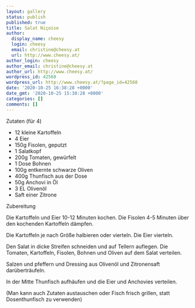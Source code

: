 ```yaml
---
layout: gallery
status: publish
published: true
title: Salat Niçoise
author:
  display_name: cheesy
  login: cheesy
  email: christine@cheesy.at
  url: http://www.cheesy.at/
author_login: cheesy
author_email: christine@cheesy.at
author_url: http://www.cheesy.at/
wordpress_id: 42568
wordpress_url: http://www.cheesy.at/?page_id=42568
date: '2020-10-25 16:38:28 +0000'
date_gmt: '2020-10-25 15:38:28 +0000'
categories: []
comments: []
---
```

<!-- wp:paragraph -->
Zutaten (für 4)
<!-- /wp:paragraph -->
<!-- wp:list -->
- 12 kleine Kartoffeln
- 4 Eier
- 150g Fisolen, geputzt
- 1 Salatkopf
- 200g Tomaten, gewürfelt
- 1 Dose Bohnen
- 100g entkernte schwarze Oliven
- 400g Thunfisch aus der Dose
- 50g Anchovi in Öl
- 3 EL Olivenöl
- Saft einer Zitrone
<!-- /wp:list -->
<!-- wp:paragraph -->
Zubereitung
<!-- /wp:paragraph -->
<!-- wp:paragraph -->
Die Kartoffeln und Eier 10-12 Minuten kochen. Die Fisolen 4-5 Minuten über den kochenden Kartoffeln dämpfen.
<!-- /wp:paragraph -->
<!-- wp:paragraph -->
Die Kartoffeln je nach Größe halbieren oder vierteln. Die Eier vierteln.
<!-- /wp:paragraph -->
<!-- wp:paragraph -->
Den Salat in dicke Streifen schneiden und auf Tellern auflegen. Die Tomaten, Kartoffeln, Fisolen, Bohnen und Oliven auf dem Salat verteilen.
<!-- /wp:paragraph -->
<!-- wp:paragraph -->
Salzen und pfeffern und Dressing aus Olivenöl und Zitronensaft darüberträufeln.
<!-- /wp:paragraph -->
<!-- wp:paragraph -->
In der Mitte Thunfisch aufhäufen und die Eier und Anchovies verteilen.
<!-- /wp:paragraph -->
<!-- wp:paragraph -->
(Man kann auch Zutaten austauschen oder Fisch frisch grillen, statt Dosenthunfisch zu verwenden)
<!-- /wp:paragraph -->
<!-- wp:image {"id":42569} -->
<figure class="wp-block-image"><img src="http://www.cheesy.at/wp-content/uploads/Salat-Nicoise-1.jpg" alt="" class="wp-image-42569"></figure>
<!-- /wp:image -->
